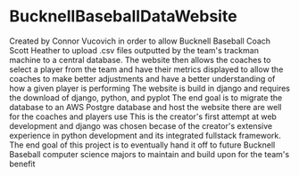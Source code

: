 # BucknellBaseballDataWebsite
Created by Connor Vucovich in order to allow Bucknell Baseball Coach Scott Heather to upload .csv files outputted by the team's trackman machine to a central database. The website then allows the coaches to select a player from the team and have their metrics displayed to allow the coaches to make better adjustments and have a better understanding of how a given player is performing
The website is build in django and requires the download of django, python, and pyplot
The end goal is to migrate the database to an AWS Postgre database and host the website there are well for the coaches and players use
This is the creator's first attempt at web development and django was chosen becase of the creator's extensive experience in python development and its integrated fullstack framework. 
The end goal of this project is to eventually hand it off to future Bucknell Baseball computer science majors to maintain and build upon for the team's benefit
